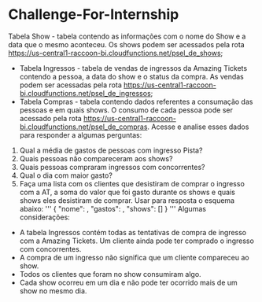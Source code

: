 # Challenge-For-Internship

Tabela Show - tabela contendo as informações com o nome do Show e a data
que o mesmo aconteceu. Os shows podem ser acessados pela rota
https://us-central1-raccoon-bi.cloudfunctions.net/psel_de_shows;
- Tabela Ingressos - tabela de vendas de ingressos da Amazing Tickets contendo a
pessoa, a data do show e o status da compra. As vendas podem ser acessadas
pela rota
https://us-central1-raccoon-bi.cloudfunctions.net/psel_de_ingressos;
- Tabela Compras - tabela contendo dados referentes a consumação das pessoas
e em quais shows. O consumo de cada pessoa pode ser acessado pela rota
https://us-central1-raccoon-bi.cloudfunctions.net/psel_de_compras.
Acesse e analise esses dados para responder a algumas perguntas:
1. Qual a média de gastos de pessoas com ingresso Pista?
2. Quais pessoas não compareceram aos shows?
3. Quais pessoas compraram ingressos com concorrentes?
4. Qual o dia com maior gasto?
5. Faça uma lista com os clientes que desistiram de comprar o ingresso com a AT, a
soma do valor que foi gasto durante os shows e quais shows eles desistiram de
comprar. Usar para resposta o esquema abaixo:
'''
{
"nome": <str>,
"gastos": <float>,
"shows": [<str>]
}
'''
Algumas considerações:
- A tabela Ingressos contém todas as tentativas de compra de ingresso com a
Amazing Tickets. Um cliente ainda pode ter comprado o ingresso com
concorrentes.
- A compra de um ingresso não significa que um cliente compareceu ao show.
- Todos os clientes que foram no show consumiram algo.
- Cada show ocorreu em um dia e não pode ter ocorrido mais de um show no
mesmo dia.
